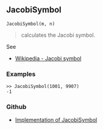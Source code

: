 ## JacobiSymbol

```
JacobiSymbol(m, n)
```

> calculates the Jacobi symbol.

See
* [Wikipedia - Jacobi symbol](https://en.wikipedia.org/wiki/Jacobi_symbol)

### Examples

```
>> JacobiSymbol(1001, 9907)
-1
```

### Github

* [Implementation of JacobiSymbol](https://github.com/axkr/symja_android_library/blob/master/symja_android_library/matheclipse-core/src/main/java/org/matheclipse/core/builtin/NumberTheory.java#L2904) 
